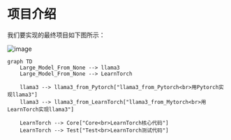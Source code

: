 # 项目介绍


我们要实现的最终项目如下图所示：

![image](https://github.com/user-attachments/assets/e9d3637a-8c4f-4f69-951b-d47f2ba8ef1e)



<!-- 
```
Large_Model_From_None
    ├─llama3
        ├─llama3_from_Pytorch    #用Pytorch实现llama3
        ├─llama3_from_LearnTorch    #用LearnTorch实现llama3
    └─LearnTorch
        ├─Core                  #LearnTorch核心代码
        ├─Test                  #LearnTorch测试代码
```
-->

```mermaid
graph TD
    Large_Model_From_None --> llama3
    Large_Model_From_None --> LearnTorch

    llama3 --> llama3_from_Pytorch["llama3_from_Pytorch<br>用Pytorch实现llama3"]
    llama3 --> llama3_from_LearnTorch["llama3_from_Mytorch<br>用LearnTorch实现llama3"]

    LearnTorch --> Core["Core<br>LearnTorch核心代码"]
    LearnTorch --> Test["Test<br>LearnTorch测试代码"]
```
